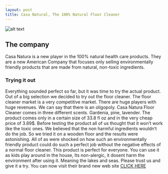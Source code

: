 ```yaml
---
layout: post
title: Casa Natural, The 100% Natural Floor Cleaner
---
```


![alt text](http://casanaturaproducts.com/wp-content/uploads/2014/07/Gardenia1200X480-1024x409.jpg "Casa Natura")

<h2> The company </h2>
Casa Natura is a new player in the 100% natural health care products. 
They are a new American Company that focuses only selling environmentally friendly 
products that are made from natural, non-toxic ingredients.

<h3> Trying it out </h3>

Everything sounded perfect so far, but it was time to try the actual product. Out of a big selection we decided to try out the floor cleaner. The floor cleaner market is a very competitive market. There are huge players with huge revenues. We can say that there is an oligopoly.
Casa Natura Floor Cleaner comes in three different scents. Gardenia, pine, lavender. The product comes only in a certain size of 33.8 fl oz and in the very cheap price of 3.89$.
Before testing the product all of us thought that it won’t work like the toxic ones. We believed that the non harmful ingredients wouldn’t do the job. So we tried it on a wooden floor and the results were astonishing.
All of as were shocked on how such an environmentally friendly product could do such a perfect job without the negative effects of a normal floor cleaner. 
This product is perfect for everyone. You can use it as kids play around in the house, Its non-alergic, it dosent harm the environment after using it. Meaning the lakes and seas.
Please trust us and give it a try. You can now visit their brand new web site [CLICK HERE](http://casanaturaproducts.com/products_page/)
